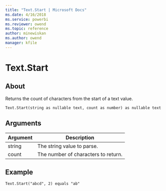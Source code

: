 ```yaml
---
title: "Text.Start | Microsoft Docs"
ms.date: 4/16/2018
ms.service: powerbi
ms.reviewer: owend
ms.topic: reference
author: minewiskan
ms.author: owend
manager: kfile
---
```

# Text.Start

  
## About  
Returns the count of characters from the start of a text value.  
  
```  
Text.Start(string as nullable text, count as number) as nullable text  
```  
  
## Arguments  
  
|Argument|Description|  
|------------|---------------|  
|string|The string value to parse.|  
|count|The number of characters to return.|  
  
## Example  
  
```  
Text.Start("abcd", 2) equals "ab"  
```  
